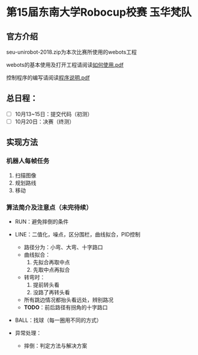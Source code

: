 #   第15届东南大学Robocup校赛 玉华梵队
##  官方介绍
seu-unirobot-2018.zip为本次比赛所使用的webots工程

webots的基本使用及打开工程请阅读[如何使用.pdf](https://github.com/Sciroccogti/JadyKidsize/blob/master/Official%20Info/%E5%A6%82%E4%BD%95%E4%BD%BF%E7%94%A8.pdf)

控制程序的编写请阅读[程序说明.pdf](https://github.com/Sciroccogti/JadyKidsize/blob/master/Official%20Info/%E7%A8%8B%E5%BA%8F%E8%AF%B4%E6%98%8E.pdf)

##  总日程：
- [ ]  10月13~15日：提交代码（初测）
- [ ]  10月20日：决赛（终测）

##  实现方法
### 机器人每帧任务
1.  扫描图像
2.  规划路线
3.  移动

### 算法简介及注意点（未完待续）
* RUN：避免摔倒的条件

* LINE：二值化，噪点，区分围栏，曲线拟合，PID控制
  * 路径分为：小弯、大弯、十字路口
  * 曲线拟合：
    1.  先拟合再取中点
    2.  先取中点再拟合
  * 转弯时：
    1.  提前转头看
    2.  没路了再转头看
  * 所有跳边情况都抬头看远处，辨别路况
  * **TODO**：前后路径有拐角的十字路口
  
* BALL：找球（每一圈用不同的方式）

* 异常处理：
  * 摔倒：判定方法与解决方案
